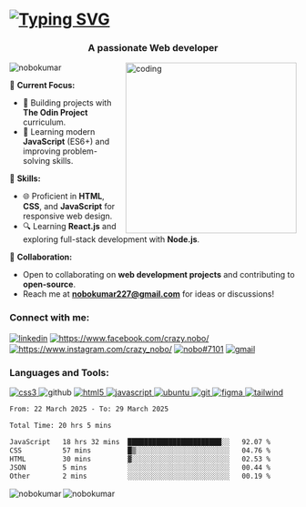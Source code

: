 <h1><a href="https://git.io/typing-svg"><img src="https://readme-typing-svg.demolab.com?font=Fira+Code&weight=600&size=25&pause=1000&color=F7900E&center=true&vCenter=true&width=435&lines=Hi%2C+i+am+Nobo+kumar" alt="Typing SVG" /></a></h1>
<h3 align="center">A passionate Web developer</h3>
<img align="right" alt = "coding" width = "300" src ="https://media3.giphy.com/media/bGgsc5mWoryfgKBx1u/200w.gif?cid=6c09b952qmgrsotwmoc9trhizkabiyjam2rzuezuajl6g871&ep=v1_gifs_search&rid=200w.gif&ct=g">
 
<p align="left"> <img src="https://komarev.com/ghpvc/?username=nobokumar&label=Profile%20views&color=0e75b6&style=flat" alt="nobokumar" /> </p>

🌟 **Current Focus:**
   - 🚀 Building projects with **The Odin Project** curriculum.
   - 📘 Learning modern **JavaScript** (ES6+) and improving problem-solving skills.

🔧 **Skills:**
   - 🌐 Proficient in **HTML**, **CSS**, and **JavaScript** for responsive web design.
   - 🔍 Learning **React.js** and exploring full-stack development with **Node.js**.

🤝 **Collaboration:**
   - Open to collaborating on **web development projects** and contributing to **open-source**.
   - Reach me at **nobokumar227@gmail.com** for ideas or discussions!


<h3 align="left">Connect with me:</h3>
<p align="left">
<a href="https://www.linkedin.com/in/nobo-kumar/" target="blank"><img align="center" src="https://img.shields.io/badge/LinkedIn-0077B5?style=for-the-badge&logo=linkedin&logoColor=white" alt="linkedin"/></a>
<a href="https://www.facebook.com/crazy.nobo/" target="blank"><img align="center" src="https://img.shields.io/badge/Facebook-1877F2?style=for-the-badge&logo=facebook&logoColor=white" alt="https://www.facebook.com/crazy.nobo/"/></a>
<a href="https://www.instagram.com/crazy_nobo/" target="blank"><img align="center" src="https://img.shields.io/badge/Instagram-E4405F?style=for-the-badge&logo=instagram&logoColor=white" alt="https://www.instagram.com/crazy_nobo/"/></a>
<a href="https://discord.gg/nobo#7101" target="blank"><img align="center" src="https://img.shields.io/badge/Discord-7289DA?style=for-the-badge&logo=discord&logoColor=white" alt="nobo#7101"/></a>
<a href="mailto:nobo227@gmail.com" target="blank"><img align="center" src="https://img.shields.io/badge/Gmail-D14836?style=for-the-badge&logo=gmail&logoColor=white" alt="gmail"/></a>
</p>

<h3 align="left">Languages and Tools:</h3>
<p align="left"> 
   <a href="https://developer.mozilla.org/en-US/docs/Web/CSS "><img src="https://ziadoua.github.io/m3-Markdown-Badges/badges/CSS/css1.svg"  alt="css3"/> 
   </a>
    <img src="https://ziadoua.github.io/m3-Markdown-Badges/badges/Github/github3.svg" alt="github"/>
     <a href="https://www.w3.org/html/" target="_blank" rel="noreferrer"> <img src="https://ziadoua.github.io/m3-Markdown-Badges/badges/HTML/html2.svg"alt="html5"/>
    </a> 
    <a href="https://developer.mozilla.org/en-US/docs/Web/JavaScript" target="_blank" rel="noreferrer"> <img src="https://ziadoua.github.io/m3-Markdown-Badges/badges/Javascript/javascript3.svg" alt="javascript"/>
    </a> 
    <a href="https://ubuntu.com/" target="_blank" rel="noreferrer"> <img src="https://ziadoua.github.io/m3-Markdown-Badges/badges/Ubuntu/ubuntu1.svg" alt="ubuntu"/>
    </a>
        <a href="https://git-scm.com/" target="_blank" rel="noreferrer"> <img src="https://ziadoua.github.io/m3-Markdown-Badges/badges/Git/git1.svg" alt="git"/>
    </a>
        <a href="https://www.figma.com/" target="_blank" rel="noreferrer"> <img src="https://ziadoua.github.io/m3-Markdown-Badges/badges/Figma/figma2.svg" alt="figma"/>
    </a>
            <a href="https://tailwindcss.com/" target="_blank" rel="noreferrer"> <img src="https://ziadoua.github.io/m3-Markdown-Badges/badges/TailwindCSS/tailwindcss2.svg" alt="tailwind"/>
    </a>

<!--START_SECTION:waka-->

```txt
From: 22 March 2025 - To: 29 March 2025

Total Time: 20 hrs 5 mins

JavaScript   18 hrs 32 mins  ███████████████████████░░   92.07 %
CSS          57 mins         █▒░░░░░░░░░░░░░░░░░░░░░░░   04.76 %
HTML         30 mins         ▓░░░░░░░░░░░░░░░░░░░░░░░░   02.53 %
JSON         5 mins          ░░░░░░░░░░░░░░░░░░░░░░░░░   00.44 %
Other        2 mins          ░░░░░░░░░░░░░░░░░░░░░░░░░   00.19 %
```

<!--END_SECTION:waka-->

<p><img align="left" src="https://github-readme-stats.vercel.app/api/top-langs?username=nobokumar&show_icons=true&locale=en&layout=compact" alt="nobokumar" /></p>

<p><img align="center" src="https://github-readme-streak-stats.herokuapp.com/?user=nobokumar&" alt="nobokumar" /></p>
